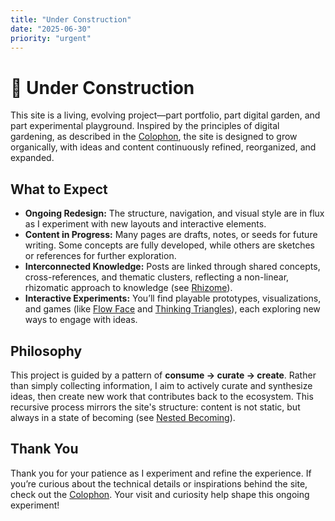 ```yaml
---
title: "Under Construction"
date: "2025-06-30"
priority: "urgent"
---
```


# 🚧 Under Construction

This site is a living, evolving project—part portfolio, part digital garden, and part experimental playground. Inspired by the principles of digital gardening, as described in the [Colophon](/posts/about-colophon), the site is designed to grow organically, with ideas and content continuously refined, reorganized, and expanded.

## What to Expect

- **Ongoing Redesign:** The structure, navigation, and visual style are in flux as I experiment with new layouts and interactive elements.
- **Content in Progress:** Many pages are drafts, notes, or seeds for future writing. Some concepts are fully developed, while others are sketches or references for further exploration.
- **Interconnected Knowledge:** Posts are linked through shared concepts, cross-references, and thematic clusters, reflecting a non-linear, rhizomatic approach to knowledge (see [Rhizome](/posts/rhizome)).
- **Interactive Experiments:** You’ll find playable prototypes, visualizations, and games (like [Flow Face](/posts/flow-face) and [Thinking Triangles](/posts/thinking-triangles)), each exploring new ways to engage with ideas.

## Philosophy

This project is guided by a pattern of **consume → curate → create**. Rather than simply collecting information, I aim to actively curate and synthesize ideas, then create new work that contributes back to the ecosystem. This recursive process mirrors the site's structure: content is not static, but always in a state of becoming (see [Nested Becoming](/posts/nested-becoming)).

## Thank You

Thank you for your patience as I experiment and refine the experience. If you’re curious about the technical details or inspirations behind the site, check out the [Colophon](/posts/about-colophon). Your visit and curiosity help shape this ongoing experiment!
